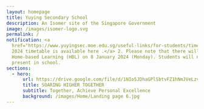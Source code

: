 ```yaml
---
layout: homepage
title: Yuying Secondary School
description: An Isomer site of the Singapore Government
image: /images/isomer-logo.svg
permalink: /
notification: <a
  href="https://www.yuyingsec.moe.edu.sg/useful-links/for-students/timetable/">1.
  2024 timetable is available here .</a> 2. Please note that there will be no
  Home-based Learning (HBL) on 8 January 2024 (Monday). Students will need to be
  present in school.
sections:
  - hero:
      url: https://drive.google.com/file/d/1NIo5JDhaGPlSbtvFZ1hNmJVeLzvrqsmo/view?usp=share_link
      title: SOARING HIGHER TOGETHER
      subtitle: Together, Achieve Personal Excellence
      background: /images/Home/Landing page 6.jpg
---
```

